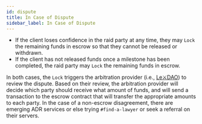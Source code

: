```yaml
---
id: dispute
title: In Case of Dispute
sidebar_label: In Case of Dispute
---
```


-   If the client loses confidence in the raid party at any time, they may `Lock` the remaining funds in escrow so that they cannot be released or withdrawn.
-   If the client has not released funds once a milestone has been completed, the raid party may `Lock` the remaining funds in escrow.

In both cases, the `Lock` triggers the arbitration provider (i.e., [Le⚔DAO](https://lexdao.org/)) to review the dispute. Based on their review, the arbitration provider will decide which party should receive what amount of funds, and will send a transaction to the escrow contract that will transfer the appropriate amounts to each party. In the case of a non-escrow disagreement, there are emerging ADR services or else trying ```#find-a-lawyer``` or seek a referral on their servers.
